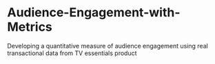 # Audience-Engagement-with-Metrics

Developing a quantitative measure of audience engagement using real transactional data from TV essentials product
